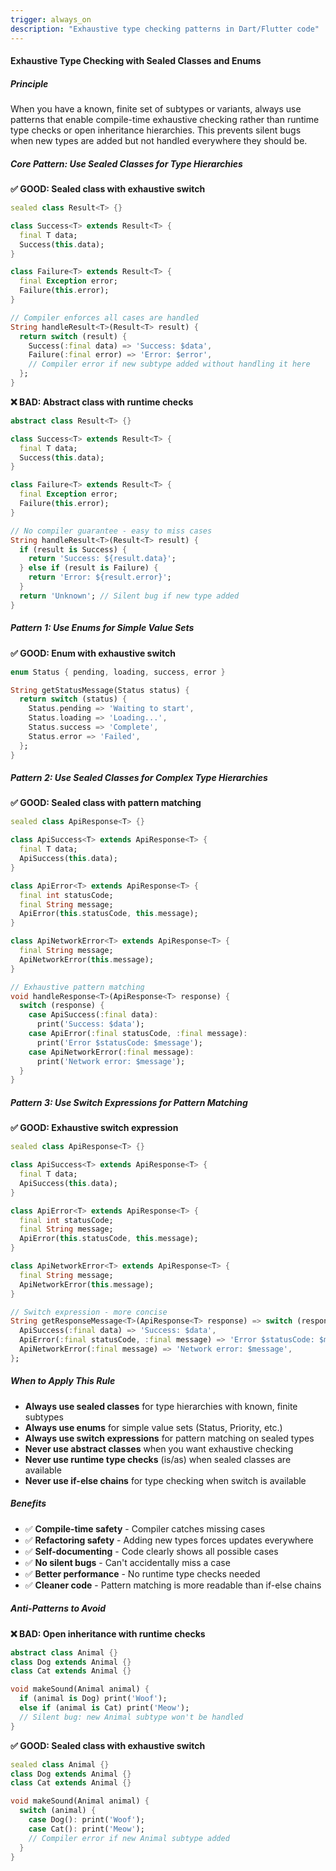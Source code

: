 ```yaml
---
trigger: always_on
description: "Exhaustive type checking patterns in Dart/Flutter code"
---
```


#### Exhaustive Type Checking with Sealed Classes and Enums

##### Principle

When you have a known, finite set of subtypes or variants, always use patterns that enable compile-time exhaustive checking rather than runtime type checks or open inheritance hierarchies. This prevents silent bugs when new types are added but not handled everywhere they should be.

##### Core Pattern: Use Sealed Classes for Type Hierarchies

**✅ GOOD: Sealed class with exhaustive switch**
```dart
sealed class Result<T> {}

class Success<T> extends Result<T> {
  final T data;
  Success(this.data);
}

class Failure<T> extends Result<T> {
  final Exception error;
  Failure(this.error);
}

// Compiler enforces all cases are handled
String handleResult<T>(Result<T> result) {
  return switch (result) {
    Success(:final data) => 'Success: $data',
    Failure(:final error) => 'Error: $error',
    // Compiler error if new subtype added without handling it here
  };
}
```

**❌ BAD: Abstract class with runtime checks**
```dart
abstract class Result<T> {}

class Success<T> extends Result<T> {
  final T data;
  Success(this.data);
}

class Failure<T> extends Result<T> {
  final Exception error;
  Failure(this.error);
}

// No compiler guarantee - easy to miss cases
String handleResult<T>(Result<T> result) {
  if (result is Success) {
    return 'Success: ${result.data}';
  } else if (result is Failure) {
    return 'Error: ${result.error}';
  }
  return 'Unknown'; // Silent bug if new type added
}
```

##### Pattern 1: Use Enums for Simple Value Sets

**✅ GOOD: Enum with exhaustive switch**
```dart
enum Status { pending, loading, success, error }

String getStatusMessage(Status status) {
  return switch (status) {
    Status.pending => 'Waiting to start',
    Status.loading => 'Loading...',
    Status.success => 'Complete',
    Status.error => 'Failed',
  };
}
```

##### Pattern 2: Use Sealed Classes for Complex Type Hierarchies

**✅ GOOD: Sealed class with pattern matching**
```dart
sealed class ApiResponse<T> {}

class ApiSuccess<T> extends ApiResponse<T> {
  final T data;
  ApiSuccess(this.data);
}

class ApiError<T> extends ApiResponse<T> {
  final int statusCode;
  final String message;
  ApiError(this.statusCode, this.message);
}

class ApiNetworkError<T> extends ApiResponse<T> {
  final String message;
  ApiNetworkError(this.message);
}

// Exhaustive pattern matching
void handleResponse<T>(ApiResponse<T> response) {
  switch (response) {
    case ApiSuccess(:final data):
      print('Success: $data');
    case ApiError(:final statusCode, :final message):
      print('Error $statusCode: $message');
    case ApiNetworkError(:final message):
      print('Network error: $message');
  }
}
```

##### Pattern 3: Use Switch Expressions for Pattern Matching

**✅ GOOD: Exhaustive switch expression**
```dart
sealed class ApiResponse<T> {}

class ApiSuccess<T> extends ApiResponse<T> {
  final T data;
  ApiSuccess(this.data);
}

class ApiError<T> extends ApiResponse<T> {
  final int statusCode;
  final String message;
  ApiError(this.statusCode, this.message);
}

class ApiNetworkError<T> extends ApiResponse<T> {
  final String message;
  ApiNetworkError(this.message);
}

// Switch expression - more concise
String getResponseMessage<T>(ApiResponse<T> response) => switch (response) {
  ApiSuccess(:final data) => 'Success: $data',
  ApiError(:final statusCode, :final message) => 'Error $statusCode: $message',
  ApiNetworkError(:final message) => 'Network error: $message',
};
```

##### When to Apply This Rule

- **Always use sealed classes** for type hierarchies with known, finite subtypes
- **Always use enums** for simple value sets (Status, Priority, etc.)
- **Always use switch expressions** for pattern matching on sealed types
- **Never use abstract classes** when you want exhaustive checking
- **Never use runtime type checks** (is/as) when sealed classes are available
- **Never use if-else chains** for type checking when switch is available

##### Benefits

- ✅ **Compile-time safety** - Compiler catches missing cases
- ✅ **Refactoring safety** - Adding new types forces updates everywhere
- ✅ **Self-documenting** - Code clearly shows all possible cases
- ✅ **No silent bugs** - Can't accidentally miss a case
- ✅ **Better performance** - No runtime type checks needed
- ✅ **Cleaner code** - Pattern matching is more readable than if-else chains

##### Anti-Patterns to Avoid

**❌ BAD: Open inheritance with runtime checks**
```dart
abstract class Animal {}
class Dog extends Animal {}
class Cat extends Animal {}

void makeSound(Animal animal) {
  if (animal is Dog) print('Woof');
  else if (animal is Cat) print('Meow');
  // Silent bug: new Animal subtype won't be handled
}
```

**✅ GOOD: Sealed class with exhaustive switch**
```dart
sealed class Animal {}
class Dog extends Animal {}
class Cat extends Animal {}

void makeSound(Animal animal) {
  switch (animal) {
    case Dog(): print('Woof');
    case Cat(): print('Meow');
    // Compiler error if new Animal subtype added
  }
}
```